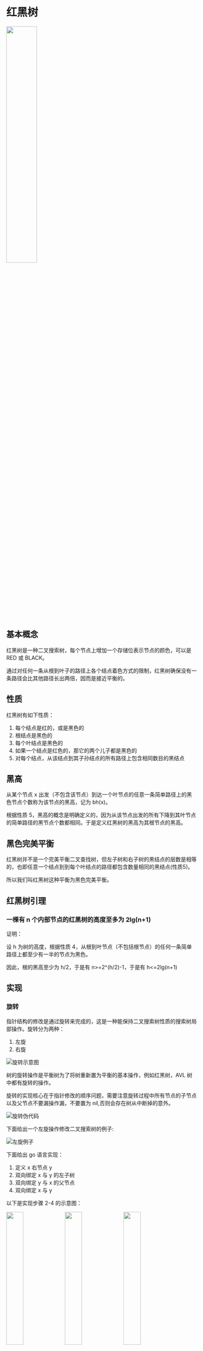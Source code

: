 # 红黑树

<img src="https://cnymw.github.io/GolangStudy/docs/img/数据结构-红黑树-简单红黑树.png" width="40%"/>

## 基本概念

红黑树是一种二叉搜索树，每个节点上增加一个存储位表示节点的颜色，可以是 RED 或 BLACK。

通过对任何一条从根到叶子的路径上各个结点着色方式的限制，红黑树确保没有一条路径会比其他路径长出两倍，因而是接近平衡的。

## 性质

红黑树有如下性质：

1. 每个结点是红的，或是黑色的
2. 根结点是黑色的
3. 每个叶结点是黑色的
4. 如果一个结点是红色的，那它的两个儿子都是黑色的
5. 对每个结点，从该结点到其子孙结点的所有路径上包含相同数目的黑结点

## 黑高

从某个节点 x 出发（不包含该节点）到达一个叶节点的任意一条简单路径上的黑色节点个数称为该节点的黑高，记为 bh(x)。

根据性质 5，黑高的概念是明确定义的，因为从该节点出发的所有下降到其叶节点的简单路径的黑节点个数都相同。于是定义红黑树的黑高为其根节点的黑高。

## 黑色完美平衡

红黑树并不是一个完美平衡二叉查找树，但左子树和右子树的黑结点的层数是相等的，也即任意一个结点到到每个叶结点的路径都包含数量相同的黑结点(性质5)。

所以我们叫红黑树这种平衡为黑色完美平衡。

## 红黑树引理

### 一棵有 n 个内部节点的红黑树的高度至多为 2lg(n+1)

证明：

设 h 为树的高度，根据性质 4，从根到叶节点（不包括根节点）的任何一条简单路径上都至少有一半的节点为黑色。

因此，根的黑高至少为 h/2，于是有 n>=2^(h/2)-1，于是有 h<=2lg(n+1)

## 实现

### 旋转

指针结构的修改是通过旋转来完成的，这是一种能保持二叉搜索树性质的搜索树局部操作。旋转分为两种：

1. 左旋
2. 右旋

![旋转示意图](https://cnymw.github.io/GolangStudy/docs/img/数据结构-红黑树-旋转示意图.png)

树的旋转操作是平衡树为了将树重新置为平衡的基本操作，例如红黑树，AVL 树中都有旋转的操作。

旋转的实现核心在于指针修改的顺序问题，需要注意旋转过程中所有节点的子节点以及父节点不要漏操作漏，不要置为 nil,否则会存在树从中断掉的意外。

![旋转伪代码](https://cnymw.github.io/GolangStudy/docs/img/数据结构-红黑树-旋转伪代码.png)

下面给出一个左旋操作修改二叉搜索树的例子:

![左旋例子](https://cnymw.github.io/GolangStudy/docs/img/数据结构-红黑树-左旋例子.png)

下面给出 go 语言实现：

1. 定义 x 右节点 y
2. 双向绑定 x 与 y 的左子树
3. 双向绑定 y 与 x 的父节点
4. 双向绑定 x 与 y

以下是实现步骤 2-4 的示意图：


<img src="https://cnymw.github.io/GolangStudy/docs/img/数据结构-红黑树-左旋实现2.png" width="30%"/>

<img src="https://cnymw.github.io/GolangStudy/docs/img/数据结构-红黑树-左旋实现3.png" width="30%"/>

<img src="https://cnymw.github.io/GolangStudy/docs/img/数据结构-红黑树-左旋实现4.png" width="30%"/>

```go
type Node struct {
	Key    int
	Left   *Node
	Right  *Node
	Parent *Node
}

func NewEmptyNode(v int) *Node {
	return &Node{Key: v}
}

type RedBlackTree struct {
	Root *Node
}

func (tree *RedBlackTree) leftRotate(x *Node) {
	// 设置 y 为 x 的右子树
	y := x.Right

	// 双向绑定 x 与 y 左子树 y.Left
	x.Right = y.Left
	if y.Left != nil {
		y.Left.Parent = x
	}

	// 双向绑定 y 与 x 父节点 x.Parent
	y.Parent = x.Parent
	if x.Parent == nil {
		tree.Root = y
	} else if x.Parent.Left == x {
		x.Parent.Left = y
	} else {
		x.Parent.Right = y
	}

	// 目前 y.Left 仍然为老的左子树，需要重新与 x 进行绑定，双向绑定 x 与 y 左子树 y.Left
	y.Left = x
	x.Parent = y
}

```

### 插入

可以先看一下红黑树插入逻辑的伪代码：

![插入伪代码](https://cnymw.github.io/GolangStudy/docs/img/数据结构-红黑树-插入伪代码.png)

对比一下二叉树搜索树的插入逻辑与红黑树的插入逻辑可以看出有以下几点不同：

1. TREE-INSERT 内的所有 NIL 都被 T.nil 代替
2. RB-INSERT 的第 14-15 行置 z.left 和 z.right 为 T.nil，以保持合理的树结构
3. 在第 16 行 将 z 着为红色
4. 因为将 z 着为红色可能违反其中的一条红黑性质，所以在 RB-INSERT 的第 17 行中调用 RB-INSERT-FIXUP（T，z）来保持红黑性质

下面看看修复红黑树的伪代码：

![修复树伪代码](https://cnymw.github.io/GolangStudy/docs/img/数据结构-红黑树-修复树伪代码.png)

总结一下插入以及修复的场景如下表所示：

## 参考资料

- [30张图带你彻底理解红黑树](https://www.jianshu.com/p/e136ec79235c)
